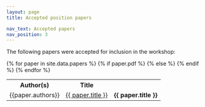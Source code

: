 ```yaml
---
layout: page
title: Accepted position papers

nav_text: Accepted papers
nav_position: 3
---
```


<!-- The accepted papers will be available here before the workshop, if you would like to submit please check out our [Call for Papers](https://www.conversationaluserinterfaces.org/workshops/CHI2023/call-for-papers.html) page for details about submitting to the workshop. -->

The following papers were accepted for inclusion in the workshop: 

<!-- <table>
  <tr>
    <th>Themes</th>
    <th>Author(s)</th>
    <th>Title</th>
  </tr>
  {% for entry in site.data.papers %}
  <tr>
    <td>{{ entry.theme}}</td>
    <td></td>
    <td></td>
  </tr>
  {% for paper in entry.papers %}
  <tr>
    <td></td>
    <td>{{paper.authors}}</td>
    <td><a href="{{ paper.pdf | absolute_url }}" title="View the PDF of {{ paper.title }}">{{ paper.title }}</a></td>
  </tr>
   {% endfor %}

{% endfor %}
</table> -->

<table>
  <tr>
    <th>Author(s)</th>
    <th>Title</th>
  </tr>
  <!-- {% for entry in site.data.papers %} -->
  <!-- {% for paper in entry.papers %} -->
  {% for paper in site.data.papers %}
  <tr>
    <td>{{paper.authors}}</td>
    {% if paper.pdf %}
    <td><a href="{{ paper.pdf | absolute_url }}" title="View the PDF of {{ paper.title }}">{{ paper.title }}</a></td>
    {% else %}  
    <td><strong>{{ paper.title }}</strong></td>
    {% endif %}
  </tr>
  {% endfor %}

<!-- {% endfor %} -->
</table>
